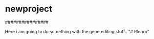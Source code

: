 # newproject

################


Here i am going to do something with the gene editing stuff..
"# Rlearn" 

